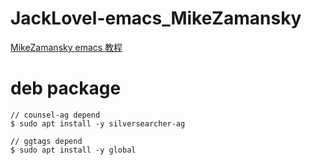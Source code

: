 ﻿# JackLovel-emacs_MikeZamansky

[MikeZamansky emacs 教程](https://cestlaz.github.io/stories/emacs/)

# deb package
```
// counsel-ag depend
$ sudo apt install -y silversearcher-ag

// ggtags depend
$ sudo apt install -y global
```